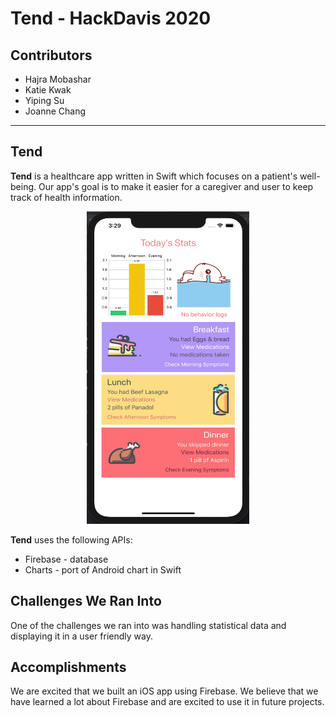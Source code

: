 # Tend - HackDavis 2020

## Contributors

* Hajra Mobashar
* Katie Kwak
* Yiping Su
* Joanne Chang

---

## Tend

**Tend** is a healthcare app written in Swift which focuses on a patient's well-being. Our app's goal is
to make it easier for a caregiver and user to keep track of health information.

<p align="center">
	<img src="github_asset/tend.png" height="500" width="260">
</p>

**Tend** uses the following APIs:

* Firebase - database
* Charts - port of Android chart in Swift

## Challenges We Ran Into

One of the challenges we ran into was handling statistical data and displaying it in a user friendly way.

## Accomplishments

We are excited that we built an iOS app using Firebase. We believe that we have learned a lot about Firebase and are excited to use it in future projects.
